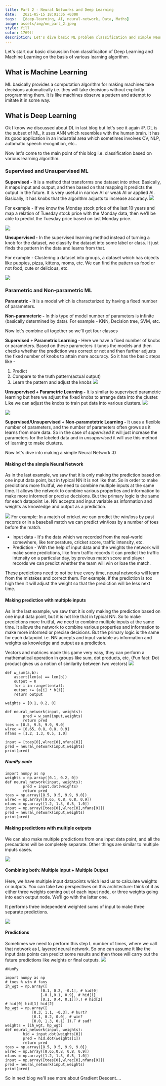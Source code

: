 ```yaml
---
title: Part 2 - Neural Networks and Deep Learning
date:   2021-05-15 18:01:35 +0300 
tags:   [deep-learning, AI, neural-network, Data, Maths]
image: assets/img/nn_part_2.jpeg
style: fill
color: 1769ff
description: Let's dive basic ML problem classification and simple Neural Network
---
```


Let's start our basic discussion from classificaiton of Deep Learning and Machine Learning on the basis of various learning algorithm.

## What is Machine Learning
ML basically provides a computation algorithm for making machines take decisions automatically i.e. they will take decisions without explicitly programming them. It is like machines observe a pattern and attempt to imitate it in some way.

## What is Deep Learning
Ok I know we discussed about DL in last blog but let's see it again :P.
DL is the subset of ML, it uses ANN which resembles with the human brain. It has its good application in an industrial area which sometimes involves CV, NLP, automatic speech recognition, etc..

Now let's come to the main point of this blog i.e. classification based on various learning algorithm.

### Supervised and Unsupervised ML  
**Supervised -** It is a method that transforms one dataset into other. Basically, it maps input and output, and then based on that mapping it predicts the output in the future. It is very useful in narrow AI or weak AI or applied AI. Basically, it has knobs that the algorithm adjusts to increase accuracy. 
![]({{site.baseurl}}/assets/img/nn_part2_1.png)

For example - If we know the Monday stock price of the last 10 years and map a relation of Tuesday stock price with the Monday data, then we'll be able to predict the Tuesday price based on last Monday price.

![]({{site.baseurl}}/assets/img/nn_part2_2.png)

**Unsupervised -** In the supervised learning method instead of turning a knob for the dataset, we classify the dataset into some label or class. It just finds the pattern in the data and learns from that. 

For example - Clustering a dataset into groups, a dataset which has objects like puppies, pizza, kittens, moms, etc. We can find the pattern as food or not food, cute or delicious, etc.

![]({{site.baseurl}}/assets/img/nn_part2_3.png)
### Parametric and Non-parametric ML  

**Parametric -**  It is a model which is characterized by having a fixed number of parameters.

**Non-parameteric -** In this type of model number of parameters is infinite (basically determined by data). For example - KNN, Decision tree, SVM, etc.

Now let's combine all together so we'll get four classes

**Supervised + Parametric Learning -**
Here we have a fixed number of knobs or parameters. Based on these parameters it tunes the models and then checks whether the prediction was correct or not and then further adjusts the fixed number of knobs to attain more accuracy. So it has the basic steps like - 

1. Predict 
2. Compare to the truth pattern(actual output)
3. Learn the pattern and adjust the knobs
![]({{site.baseurl}}/assets/img/nn_part2_4.png)

**Unsupervised + Parametric Learning -**
It is similar to supervised parametric learning but here we adjust the fixed knobs to arrange data into the cluster. Like we can adjust the knobs to train put data into various clusters.
![]({{site.baseurl}}/assets/img/nn_part2_5.png)

![]({{site.baseurl}}/assets/img/nn_part2_6.png)

**Supervised/Unsupervised + Non-parametetric Learning -**
It uses a flexible number of parameters, and the number of parameters often grows as it learns from more data. So in the case of *supervised* it will just increase the parameters for the labeled data and in *unsupervised* it will use this method of learning to make clusters.

Now let's dive into making a simple Neural Network :D

#### Making of the simple Neural Network
As in the last example, we saw that it is only making the prediction based on one input data point, but in typical NN it is not like that. So in order to make predictions more fruitful, we need to combine multiple inputs at the same time. It allows the network to combine various properties and information to make more informed or precise decisions. But the primary logic is the same for each datapoint i.e. NN accepts and input variable as information and weights as knowledge and output as a prediction.

![]({{site.baseurl}}/assets/img/nn_part2_7.png)
For example: In a match of cricket we can predict the win/loss by past records or in a baseball match we can predict win/loss by a number of toes before the match.

- Input data - It's the data which we recorded from the real-world somewhere, like temperature, cricket score, traffic intensity, etc.
- Prediction - With the help of input data and the weights the network will make some predictions, like from traffic records it can predict the traffic intensity on a particular day, by previous match score and player records we can predict whether the team will win or lose the match.

These predictions need to not be true every time, neural networks will learn from the mistakes and correct them. For example, if the prediction is too high then it will adjust the weight so that the prediction will be less next time.

#### Making prediction with multiple inputs
As in the last example, we saw that it is only making the prediction based on one input data point, but it is not like that in typical NN. So to make predictions more fruitful, we need to combine multiple inputs at the same time. It allows the network to combine various properties and information to make more informed or precise decisions. But the primary logic is the same for each datapoint i.e. NN accepts and input variable as information and weights as knowledge and output as a prediction.

Vectors and matrices made this game very easy, they can perform a mathematical operation in groups like sum, dot products, etc. (Fun fact: Dot product gives us a notion of similarity between two vectors)
![]({{site.baseurl}}/assets/img/nn_part2_8.png)

```
def w_sum(a,b):
	assert(len(a) == len(b))
	output = 0
	for i in range(len(a)):
	output += (a[i] * b[i])
	return output

weights = [0.1, 0.2, 0]

def neural_network(input, weights):
		pred = w_sum(input,weights)
		return pred
toes = [8.5, 9.5, 9.9, 9.0]
wlrec = [0.65, 0.8, 0.8, 0.9]
nfans = [1.2, 1.3, 0.5, 1.0]

input = [toes[0],wlrec[0],nfans[0]]
pred = neural_network(input,weights)
print(pred)
```

##### NumPy code
```
import numpy as np
weights = np.array([0.1, 0.2, 0])
def neural_network(input, weights):
		pred = input.dot(weights)
		return pred
toes = np.array([8.5, 9.5, 9.9, 9.0])
wlrec = np.array([0.65, 0.8, 0.8, 0.9])
nfans = np.array([1.2, 1.3, 0.5, 1.0])
input = np.array([toes[0],wlrec[0],nfans[0]])
pred = neural_network(input,weights)
print(pred)
```

#### Making predictions with multiple outputs
We can also make multiple predictions from one input data point, and all the precautions will be completely separate. Other things are similar to multiple inputs cases.

![]({{site.baseurl}}/assets/img/nn_part2_9.png)

#### Combining both: Multiple Input + Multiple Output
Here, we have multiple input datapoints which lead us to calculate weights or outputs. You can take two perspectives on this architecture: think of it as either three weights coming out of each input node, or three weights going into each output node. We'll go with the latter one.

It performs three independent weighted sums of input to make three separate predictions.

![]({{site.baseurl}}/assets/img/nn_part2_10.png)
#### Predictions
Sometimes we need to perform this step L number of times, where we call that network as L layered neural network. So one can assume it like the input data points can predict some results and then those will carry out the future predictions like weights or final outputs.
![]({{site.baseurl}}/assets/img/nn_part2_13.png)
```
#NumPy

import numpy as np
# toes % win # fans
ih_wgt = np.array([
				[0.1, 0.2, -0.1], # hid[0]
				[-0.1,0.1, 0.9], # hid[1]
				[0.1, 0.4, 0.1]]).T # hid[2]
# hid[0] hid[1] hid[2]
hp_wgt = np.array([
			[0.3, 1.1, -0.3], # hurt?
			[0.1, 0.2, 0.0], # win?
			[0.0, 1.3, 0.1] ]).T # sad?
weights = [ih_wgt, hp_wgt]
def neural_network(input, weights):
		hid = input.dot(weights[0])
		pred = hid.dot(weights[1])
		return pred
toes = np.array([8.5, 9.5, 9.9, 9.0])
wlrec = np.array([0.65,0.8, 0.8, 0.9])
nfans = np.array([1.2, 1.3, 0.5, 1.0])
input = np.array([toes[0],wlrec[0],nfans[0]])
pred = neural_network(input,weights)
print(pred)
```

So in next blog we'll see more about Gradient Descent....

